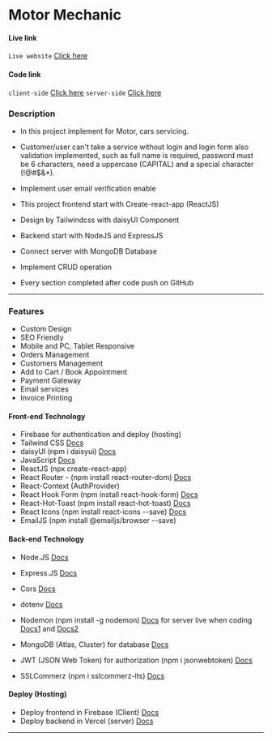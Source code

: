 # Motor Mechanic

#### Live link

`Live website` [Click here](https://motor-mechanic-com.web.app)

<!-- `client-side` [Click here](https://motor-mechanic-com.web.app) -->
<!-- `server-side` [Click here](https://motor-mechanic-backend.vercel.app) -->

#### Code link

<!-- `GitHub` [Click here](https://github.com/nurulcse7/motor-mechanic-frontend) -->

`client-side` [Click here](https://github.com/nurulcse7/motor-mechanic-frontend)
`server-side` [Click here](https://github.com/nurulcse7/motor-mechanic-backend)

### Description

- In this project implement for Motor, cars servicing. 
- Customer/user can't take a service without login and login form also validation implemented, such as full
  name is required, password must be 6 characters, need a uppercase (CAPITAL) and a special character (!@#$&\*).
- Implement user email verification enable

- This project frontend start with Create-react-app (ReactJS)
- Design by Tailwindcss with daisyUI Component
- Backend start with NodeJS and ExpressJS
- Connect server with MongoDB Database
- Implement CRUD operation
- Every section completed after code push on GitHub

---

### Features

- Custom Design
- SEO Friendly
- Mobile and PC, Tablet Responsive
- Orders Management
- Customers Management
- Add to Cart / Book Appointment
- Payment Gateway
- Email services
- Invoice Printing 
<!-- - Shipping Management  -->

#### Front-end Technology

- Firebase for authentication and deploy (hosting)
- Tailwind CSS [Docs](https://tailwindcss.com/docs/guides/create-react-app)
- daisyUI (npm i daisyui) [Docs](https://daisyui.com/docs/install/)
- JavaScript [Docs]()
- ReactJS (npx create-react-app)
- React Router - (npm install react-router-dom) [Docs](https://reactrouter.com/en/main)
- React-Context (AuthProvider)
- React Hook Form (npm install react-hook-form) [Docs](https://react-hook-form.com/)
- React-Hot-Toast (npm install react-hot-toast) [Docs](https://react-hot-toast.com/docs)
- React Icons (npm install react-icons --save) [Docs](https://react-icons.github.io/react-icons/)
- EmailJS (npm install @emailjs/browser --save)

#### Back-end Technology

- Node.JS [Docs](https://nodejs.org/en/)
- Express.JS [Docs](https://expressjs.com/)
- Cors [Docs](https://www.npmjs.com/package/cors)
- dotenv [Docs](https://www.npmjs.com/package/dotenv) 
- Nodemon (npm install -g nodemon) [Docs]()
  for server live when coding [Docs1](https://nodemon.io/) and [Docs2](https://www.npmjs.com/package/nodemon)

- MongoDB (Atlas, Cluster) for database [Docs](https://cloud.mongodb.com/)
- JWT (JSON Web Token) for authorization (npm i jsonwebtoken) [Docs](https://www.npmjs.com/package/jsonwebtoken)
- SSLCommerz (npm i sslcommerz-lts) [Docs](https://github.com/nurulcse7/SSLCommerz-NodeJS)

#### Deploy (Hosting)
- Deploy frontend in Firebase (Client) [Docs](https://console.firebase.google.com/)
- Deploy backend in Vercel (server) [Docs](https://vercel.com/dashboard)

---
